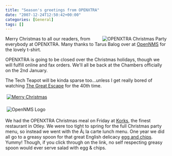 ```yaml
---
title: "Season's greetings from OPENXTRA"
date: "2007-12-24T12:50:42+00:00"
categories: [General]
tags: []
---
```


<a title="OPENXTRA Christmas Party" href="/images/uploads/2007/12/office-christmas-party-2007.png"><img style="border-left: solid 4px white;" src="/images/uploads/2007/12/office-christmas-party-2007_tn.png" alt="OPENXTRA Christmas Party" align="right" /></a>

Merry Christmas to all our readers, from everybody at OPENXTRA. Many thanks to Tarus Balog over at <a href="http://www.opennms.org/">OpenNMS</a> for the lovely t-shirt.

OPENXTRA is going to be closed over the Christmas holidays, though we will fulfill online and fax orders. We'll all be back at the Chambers officially on the 2nd January.

The Tech Teapot will be kinda sparse too...unless I get really bored of watching <a href="http://www.imdb.com/title/tt0057115/">The Great Escape</a> for the 40th time.

<a title="Merry Christmas" href="/images/uploads/2007/12/itschristmas.png"><img style="border: solid 4px white;" src="/images/uploads/2007/12/itschristmas_tn.png" alt="Merry Christmas" align="center" /></a>

<img style="border: solid 4px white;" src="/images/uploads/2007/12/opennms_tn.png" alt="OpenNMS Logo" align="center" />

We had the OPENXTRA Christmas meal on Friday at <a href="http://www.korks.co.uk/">Korks</a>, the finest restaurant in Otley. We were too tight to spring for the full Christmas party menu, so instead we went with the Ã¡ la carte lunch menu. One year we did all go to a greasy spoon for that great English delicacy <a title="Egg and Chips" href="/images/uploads/2007/12/eggchips.jpg">egg and chips</a>. Yummy! Though, if you click through on the link, no self respecting greasy spoon would ever serve salad with egg &amp; chips.

